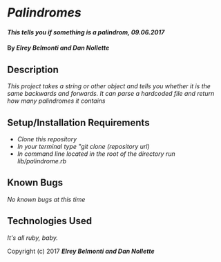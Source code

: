 # _Palindromes_

#### _This tells you if something is a palindrom, 09.06.2017_

#### By _**Elrey Belmonti and Dan Nollette**_

## Description

_This project takes a string or other object and tells you whether it is the same backwards and forwards. It can parse a hardcoded file and return how many palindromes it contains_

## Setup/Installation Requirements

* _Clone this repository_
* _In your terminal type "git clone (repository url)_
* _In command line located in the root of the directory run lib/palindrome.rb_


## Known Bugs

_No known bugs at this time_

## Technologies Used

_It's all ruby, baby._

Copyright (c) 2017 **_Elrey Belmonti and Dan Nollette_**
